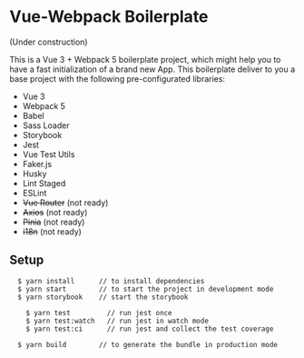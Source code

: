 # Vue-Webpack Boilerplate

(Under construction)

This is a Vue 3 + Webpack 5 boilerplate project, which might help you to have a fast initialization of a brand new App. This boilerplate deliver to you a base project with the following pre-configurated libraries:

- Vue 3
- Webpack 5
- Babel
- Sass Loader
- Storybook
- Jest
- Vue Test Utils
- Faker.js
- Husky
- Lint Staged
- ESLint
- ~~Vue Router~~ (not ready)
- ~~Axios~~ (not ready)
- ~~Pinia~~ (not ready)
- ~~i18n~~ (not ready)

## Setup

```
  $ yarn install      // to install dependencies
  $ yarn start        // to start the project in development mode
  $ yarn storybook    // start the storybook

	$ yarn test       	// run jest once
	$ yarn test:watch   // run jest in watch mode
	$ yarn test:ci      // run jest and collect the test coverage
    
  $ yarn build 	      // to generate the bundle in production mode
```
